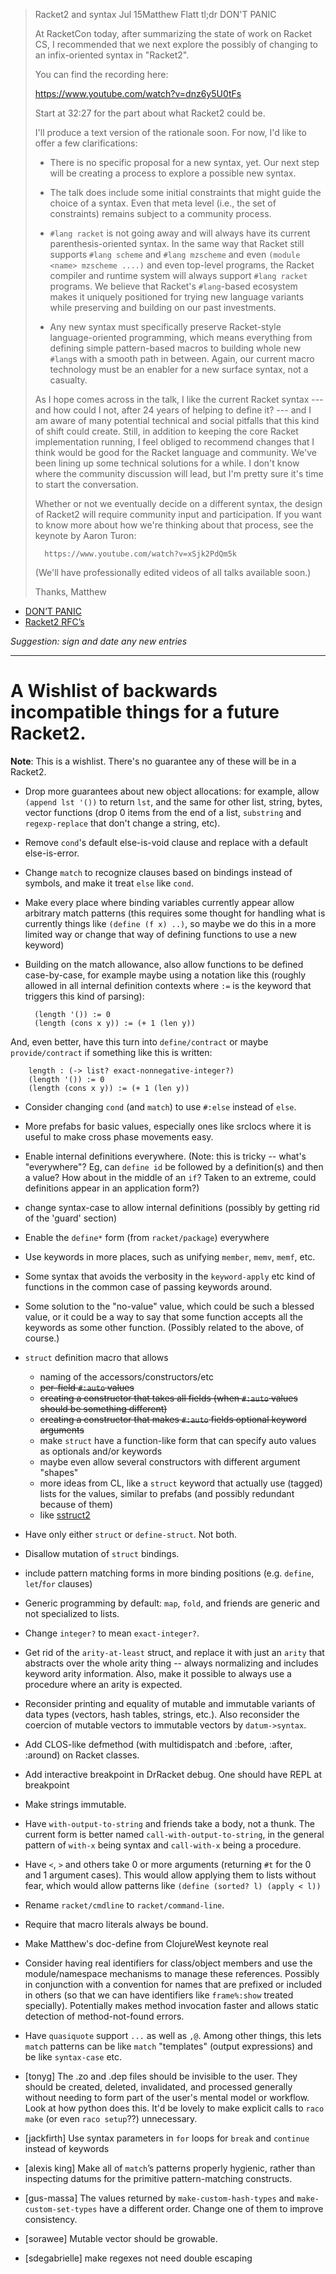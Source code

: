 

> Racket2 and syntax
> Jul 15Matthew Flatt
> tl;dr DON'T PANIC 
>
> At RacketCon today, after summarizing the state of work on Racket CS, I 
> recommended that we next explore the possibly of changing to an 
> infix-oriented syntax in "Racket2". 
>
> You can find the recording here: 
>
>  https://www.youtube.com/watch?v=dnz6y5U0tFs 
>
> Start at 32:27 for the part about what Racket2 could be. 
>
> I'll produce a text version of the rationale soon. For now, I'd like to 
> offer a few clarifications: 
>
>  * There is no specific proposal for a new syntax, yet. Our next step 
>    will be creating a process to explore a possible new syntax. 
>
>  * The talk does include some initial constraints that might guide the 
>    choice of a syntax. Even that meta level (i.e., the set of 
>    constraints) remains subject to a community process. 
>
>  * `#lang racket` is not going away and will always have its current 
>    parenthesis-oriented syntax. In the same way that Racket still 
>    supports `#lang scheme` and `#lang mzscheme` and even `(module 
>    <name> mzscheme ....)` and even top-level programs, the Racket 
>    compiler and runtime system will always support `#lang racket` 
>    programs. We believe that Racket's `#lang`-based ecosystem makes it 
>    uniquely positioned for trying new language variants while 
>    preserving and building on our past investments. 
>
>  * Any new syntax must specifically preserve Racket-style 
>    language-oriented programming, which means everything from defining 
>    simple pattern-based macros to building whole new `#lang`s with a 
>    smooth path in between. Again, our current macro technology must be 
>    an enabler for a new surface syntax, not a casualty. 
>
> As I hope comes across in the talk, I like the current Racket syntax 
> --- and how could I not, after 24 years of helping to define it? --- 
> and I am aware of many potential technical and social pitfalls that 
> this kind of shift could create. Still, in addition to keeping the core 
> Racket implementation running, I feel obliged to recommend changes that 
> I think would be good for the Racket language and community. We've been 
> lining up some technical solutions for a while. I don't know where the 
> community discussion will lead, but I'm pretty sure it's time to start 
> the conversation. 
>
> Whether or not we eventually decide on a different syntax, the design 
> of Racket2 will require community input and participation. If you want 
> to know more about how we're thinking about that process, see the 
> keynote by Aaron Turon: 
>
>       https://www.youtube.com/watch?v=xSjk2PdQm5k 
>
> (We'll have professionally edited videos of all talks available soon.) 
>
> Thanks, 
> Matthew 

* [DON’T PANIC](https://groups.google.com/d/msg/racket-users/3aIPOGbGgmc/A4HHSbdxAwAJ)
* [Racket2 RFC’s](https://github.com/racket/racket2-rfcs)

_Suggestion: sign and date any new entries_

***

# A Wishlist of backwards incompatible things for a future Racket2.

**Note**: This is a wishlist. There's no guarantee any of these will be in a Racket2.

* Drop more guarantees about new object allocations: for example, allow `(append lst '())` to return `lst`,
  and the same for other list, string, bytes, vector functions (drop 0 items from the end of a list,
  `substring` and `regexp-replace` that don't change a string, etc).

* Remove `cond`'s default else-is-void clause and replace with a default else-is-error.

* Change `match` to recognize clauses based on bindings instead of symbols, and make
  it treat `else` like `cond`.

* Make every place where binding variables currently appear allow arbitrary match patterns (this requires some thought for handling what is currently things like `(define (f x) ..)`, so maybe we do this in a more limited way or change that way of defining functions to use a new keyword)

* Building on the match allowance, also allow functions to be defined case-by-case, for example maybe using a notation like this (roughly allowed in all internal definition contexts where `:=` is the keyword that triggers this kind of parsing):

        (length '()) := 0
        (length (cons x y)) := (+ 1 (len y))

And, even better, have this turn into `define/contract` or maybe `provide/contract` if something like this is written:

        length : (-> list? exact-nonnegative-integer?)
        (length '()) := 0
        (length (cons x y)) := (+ 1 (len y))

* Consider changing `cond` (and `match`) to use `#:else` instead of `else`.

* More prefabs for basic values, especially ones like srclocs where it is useful to make cross phase
  movements easy.

* Enable internal definitions everywhere.  (Note: this is tricky -- what's "everywhere"?
  Eg, can `define id` be followed by a definition(s) and then a value?  How about in the middle
  of an `if`?  Taken to an extreme, could definitions appear in an application form?)

* change syntax-case to allow internal definitions (possibly by getting rid of the 'guard' section)

* Enable the `define*` form (from `racket/package`) everywhere

* Use keywords in more places, such as unifying `member`, `memv`, `memf`, etc.

* Some syntax that avoids the verbosity in the `keyword-apply` etc kind of functions in the common
  case of passing keywords around.

* Some solution to the "no-value" value, which could be such a blessed value, or it could be a way
  to say that some function accepts all the keywords as some other function.  (Possibly related to
  the above, of course.)

* `struct` definition macro that allows
  - naming of the accessors/constructors/etc
  - ~~per-field `#:auto` values~~
  - ~~creating a constructor that takes all fields (when `#:auto` values should be something different)~~
  - ~~creating a constructor that makes `#:auto` fields optional keyword arguments~~
  - make `struct` have a function-like form that can specify auto values as optionals and/or keywords
  - maybe even allow several constructors with different argument "shapes"
  - more ideas from CL, like a `struct` keyword that actually use (tagged) lists for the values,
    similar to prefabs (and possibly redundant because of them)
  - like [sstruct2](https://github.com/jeapostrophe/exp/blob/master/sstruct2.rkt)

* Have only either `struct` or `define-struct`. Not both.

* Disallow mutation of `struct` bindings.

* include pattern matching forms in more binding positions (e.g. `define`, `let`/`for` clauses)

* Generic programming by default: `map`, `fold`, and friends are generic and not specialized to lists.

* Change `integer?` to mean `exact-integer?`.

* Get rid of the `arity-at-least` struct, and replace it with just an `arity` that abstracts over the
  whole arity thing -- always normalizing and includes keyword arity information.  Also, make it possible
  to always use a procedure where an arity is expected.

* Reconsider printing and equality of mutable and immutable variants of data types (vectors,
  hash tables, strings, etc.). Also reconsider the coercion of mutable vectors to immutable
  vectors by `datum->syntax`.

* Add CLOS-like defmethod (with multidispatch and :before, :after, :around) on Racket classes.

* Add interactive breakpoint in DrRacket debug. One should have REPL at breakpoint

* Make strings immutable.

* Have `with-output-to-string` and friends take a body, not a thunk. The current form is better named `call-with-output-to-string`, in the general pattern of `with-x` being syntax and `call-with-x` being a procedure.

* Have `<`, `>` and others take 0 or more arguments (returning `#t` for the 0 and 1 argument cases). This would allow applying them to lists without fear, which would allow patterns like `(define (sorted? l) (apply < l))`

* Rename `racket/cmdline` to `racket/command-line`.

* Require that macro literals always be bound.

* Make Matthew's doc-define from ClojureWest keynote real

* Consider having real identifiers for class/object members and use the module/namespace mechanisms to manage these references. Possibly in conjunction with a convention for names that are prefixed or included in others (so that we can have identifiers like `frame%:show` treated specially). Potentially makes method invocation faster and allows static detection of method-not-found errors.

* Have `quasiquote` support `...` as well as `,@`. Among other things, this lets `match` patterns can be like `match` "templates" (output expressions) and be like `syntax-case` etc.

* [tonyg] The .zo and .dep files should be invisible to the user. They should be created, deleted, invalidated, and processed generally without needing to form part of the user's mental model or workflow. Look at how python does this. It'd be lovely to make explicit calls to `raco make` (or even `raco setup`??) unnecessary.

* [jackfirth] Use syntax parameters in `for` loops for `break` and `continue` instead of keywords

* [alexis king] Make all of `match`’s patterns properly hygienic, rather than inspecting datums for the primitive pattern-matching constructs.

* [gus-massa] The values returned by `make-custom-hash-types` and `make-custom-set-types` have a different order. Change one of them to improve consistency.

* [sorawee] Mutable vector should be growable.

* [sdegabrielle] make regexes not need double escaping 